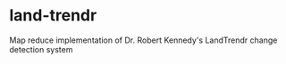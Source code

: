 land-trendr
===========

Map reduce implementation of Dr. Robert Kennedy's LandTrendr change detection system
